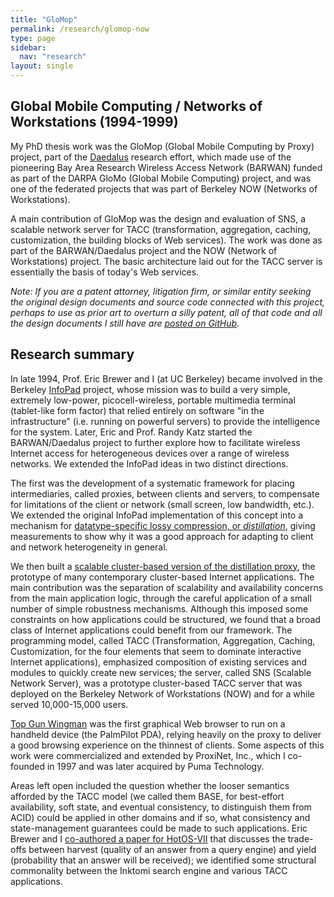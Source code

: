 ```yaml
---
title: "GloMop"
permalink: /research/glomop-now
type: page
sidebar:
  nav: "research"
layout: single
---
```



Global Mobile Computing / Networks of Workstations (1994-1999)
----------------------------------------------------

My PhD thesis work was the GloMop (Global Mobile Computing by Proxy)
project, part of
the [Daedalus](http://daedalus.cs.berkeley.edu/) research effort,
which made use of the pioneering Bay Area Research Wireless Access
Network (BARWAN) funded as part of the DARPA GloMo (Global Mobile
Computing) project, 
and was one of the federated projects that was part of Berkeley NOW (Networks of Workstations).

A main contribution of GloMop was the design and evaluation of SNS, a scalable network server for TACC (transformation, aggregation, caching, customization, the building blocks of Web services). The work was done as part of the BARWAN/Daedalus project and the NOW (Network of Workstations) project. The basic architecture laid out for the TACC server is essentially the basis of today's Web services.

*Note: If you are a patent attorney, litigation firm, or similar entity seeking the original design documents and source code connected with this project, perhaps to use as prior art to overturn a silly patent, all of that code and all the design documents I still have are [posted on GitHub](https://github.com/armandofox/glomop).*

## Research summary

In late 1994, Prof. Eric Brewer and I (at UC Berkeley) became involved in the Berkeley [InfoPad](http://infopad.eecs.berkeley.edu/) project, whose mission was to build a very simple, extremely low-power, picocell-wireless, portable multimedia terminal (tablet-like form factor) that relied entirely on software "in the infrastructure" (i.e. running on powerful servers) to provide the intelligence for the system. Later, Eric and Prof. Randy Katz started the BARWAN/Daedalus project to further explore how to facilitate wireless Internet access for heterogeneous devices over a range of wireless networks. We extended the InfoPad ideas in two distinct directions.

The first was the development of a systematic framework for placing intermediaries, called proxies, between clients and servers, to compensate for limitations of the client or network (small screen, low bandwidth, etc.). We extended the original InfoPad implementation of this concept into a mechanism for [datatype-specific lossy compression, or *distillation*](http://portal.acm.org/citation.cfm?id=248209.237177), giving measurements to show why it was a good approach for adapting to client and network heterogeneity in general.

We then built a [scalable cluster-based version of the distillation proxy](http://portal.acm.org/citation.cfm?id=266662), the prototype of many contemporary cluster-based Internet applications. The main contribution was the separation of scalability and availability concerns from the main application logic, through the careful application of a small number of simple robustness mechanisms. Although this imposed some constraints on how applications could be structured, we found that a broad class of Internet applications could benefit from our framework. The programming model, called TACC (Transformation, Aggregation, Caching, Customization, for the four elements that seem to dominate interactive Internet applications), emphasized composition of existing services and modules to quickly create new services; the server, called SNS (Scalable Network Server), was a prototype cluster-based TACC server that was deployed on the Berkeley Network of Workstations (NOW) and for a while served 10,000-15,000 users.

[Top Gun Wingman](http://portal.acm.org/citation.cfm?id=1659266) was the first graphical Web browser to run on a handheld device (the PalmPilot PDA), relying heavily on the proxy to deliver a good browsing experience on the thinnest of clients. Some aspects of this work were commercialized and extended by ProxiNet, Inc., which I co-founded in 1997 and was later acquired by Puma Technology.

Areas left open included the question whether the looser semantics afforded by the TACC model (we called them BASE, for best-effort availability, soft state, and eventual consistency, to distinguish them from ACID) could be applied in other domains and if so, what consistency and state-management guarantees could be made to such applications. Eric Brewer and I [co-authored a paper for HotOS-VII](http://en.scientificcommons.org/42843872) that discusses the trade-offs between harvest (quality of an answer from a query engine) and yield (probability that an answer will be received); we identified some structural commonality between the Inktomi search engine and various TACC applications.
